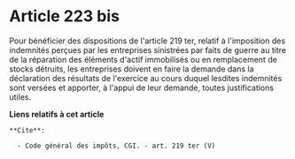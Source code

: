 # Article 223 bis

Pour bénéficier des dispositions de l'article 219 ter, relatif à l'imposition des indemnités perçues par les entreprises
sinistrées par faits de guerre au titre de la réparation des éléments d'actif immobilisés ou en remplacement de stocks
détruits, les entreprises doivent en faire la demande dans la déclaration des résultats de l'exercice au cours duquel
lesdites indemnités sont versées et apporter, à l'appui de leur demande, toutes justifications utiles.

**Liens relatifs à cet article**

	**Cite**:

	  - Code général des impôts, CGI. - art. 219 ter (V)
